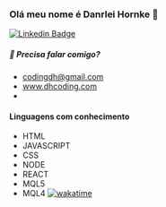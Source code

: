 ### Olá meu nome é Danrlei Hornke 👋

[![Linkedin Badge](https://img.shields.io/badge/-LinkedIn-blue?style=flat-square&logo=Linkedin&logoColor=white&link=https://www.linkedin.com/in/danrlei-dscoding/)](https://www.linkedin.com/in/danrlei-dscoding/)

##### 🔭 Precisa falar comigo?
  * codingdh@gmail.com
  * www.dhcoding.com
  * 
#### Linguagens com conhecimento
   * HTML
   * JAVASCRIPT
   * CSS
   * NODE
   * REACT
   * MQL5
   * MQL4 [![wakatime](https://wakatime.com/badge/github/Danrlei-Hornke/backend.svg)](https://wakatime.com/badge/github/Danrlei-Hornke/backend)
  

